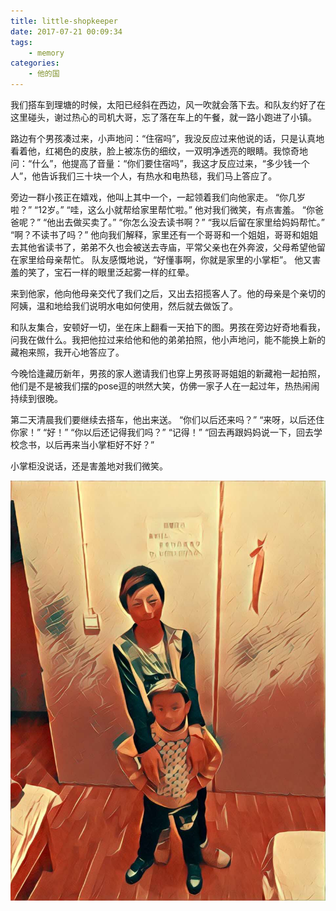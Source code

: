 ```yaml
---
title: little-shopkeeper
date: 2017-07-21 00:09:34
tags:
    - memory
categories:
    - 他的国
---
```


我们搭车到理塘的时候，太阳已经斜在西边，风一吹就会落下去。和队友约好了在这里碰头，谢过热心的司机大哥，忘了落在车上的午餐，就一路小跑进了小镇。

路边有个男孩凑过来，小声地问：“住宿吗”，我没反应过来他说的话，只是认真地看着他，红褐色的皮肤，脸上被冻伤的细纹，一双明净透亮的眼睛。我惊奇地问：“什么”，他提高了音量：“你们要住宿吗”，我这才反应过来，“多少钱一个人”，他告诉我们三十块一个人，有热水和电热毯，我们马上答应了。

<!-- more -->

旁边一群小孩正在嬉戏，他叫上其中一个，一起领着我们向他家走。
“你几岁啦？”
“12岁。”
“哇，这么小就帮给家里帮忙啦。”
他对我们微笑，有点害羞。
“你爸爸呢？”
“他出去做买卖了。”
“你怎么没去读书啊？”
“我以后留在家里给妈妈帮忙。”
“啊？不读书了吗？”
他向我们解释，家里还有一个哥哥和一个姐姐，哥哥和姐姐去其他省读书了，弟弟不久也会被送去寺庙，平常父亲也在外奔波，父母希望他留在家里给母亲帮忙。
队友感慨地说，“好懂事啊，你就是家里的小掌柜”。
他又害羞的笑了，宝石一样的眼里泛起雾一样的红晕。

来到他家，他向他母亲交代了我们之后，又出去招揽客人了。他的母亲是个亲切的阿姨，温和地给我们说明水电如何使用，然后就去做饭了。

和队友集合，安顿好一切，坐在床上翻看一天拍下的图。男孩在旁边好奇地看我，问我在做什么。我把他拉过来给他和他的弟弟拍照，他小声地问，能不能换上新的藏袍来照，我开心地答应了。

今晚恰逢藏历新年，男孩的家人邀请我们也穿上男孩哥哥姐姐的新藏袍一起拍照，他们是不是被我们摆的pose逗的哄然大笑，仿佛一家子人在一起过年，热热闹闹持续到很晚。

第二天清晨我们要继续去搭车，他出来送。
“你们以后还来吗？”
“来呀，以后还住你家！”
“好！”
“你以后还记得我们吗？”
“记得！”
“回去再跟妈妈说一下，回去学校念书，以后再来当小掌柜好不好？”

小掌柜没说话，还是害羞地对我们微笑。

![小掌柜](/asserts/images/20170721001920.jpg)
